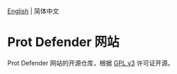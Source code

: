 [English](README.md) | 简体中文

# Prot Defender 网站

Prot Defender 网站的开源仓库，根据 [GPL v3](LICENSE) 许可证开源。

